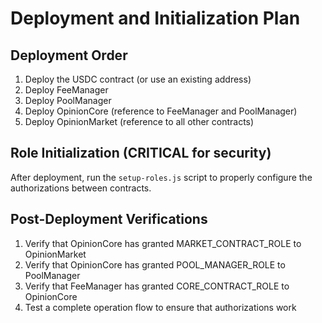 # Deployment and Initialization Plan

## Deployment Order
1. Deploy the USDC contract (or use an existing address)
2. Deploy FeeManager
3. Deploy PoolManager
4. Deploy OpinionCore (reference to FeeManager and PoolManager)
5. Deploy OpinionMarket (reference to all other contracts)

## Role Initialization (CRITICAL for security)
After deployment, run the `setup-roles.js` script to properly configure the authorizations between contracts.

## Post-Deployment Verifications
1. Verify that OpinionCore has granted MARKET_CONTRACT_ROLE to OpinionMarket
2. Verify that OpinionCore has granted POOL_MANAGER_ROLE to PoolManager
3. Verify that FeeManager has granted CORE_CONTRACT_ROLE to OpinionCore
4. Test a complete operation flow to ensure that authorizations work